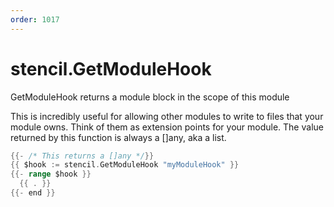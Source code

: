 ```yaml
---
order: 1017
---
```

<!-- Generated by tools/docgen. DO NOT EDIT. -->

# stencil.GetModuleHook

GetModuleHook returns a module block in the scope of this module

This is incredibly useful for allowing other modules to write to files
that your module owns. Think of them as extension points for your
module. The value returned by this function is always a []any, aka a
list.

```go
{{- /* This returns a []any */}}
{{ $hook := stencil.GetModuleHook "myModuleHook" }}
{{- range $hook }}
  {{ . }}
{{- end }}
```

